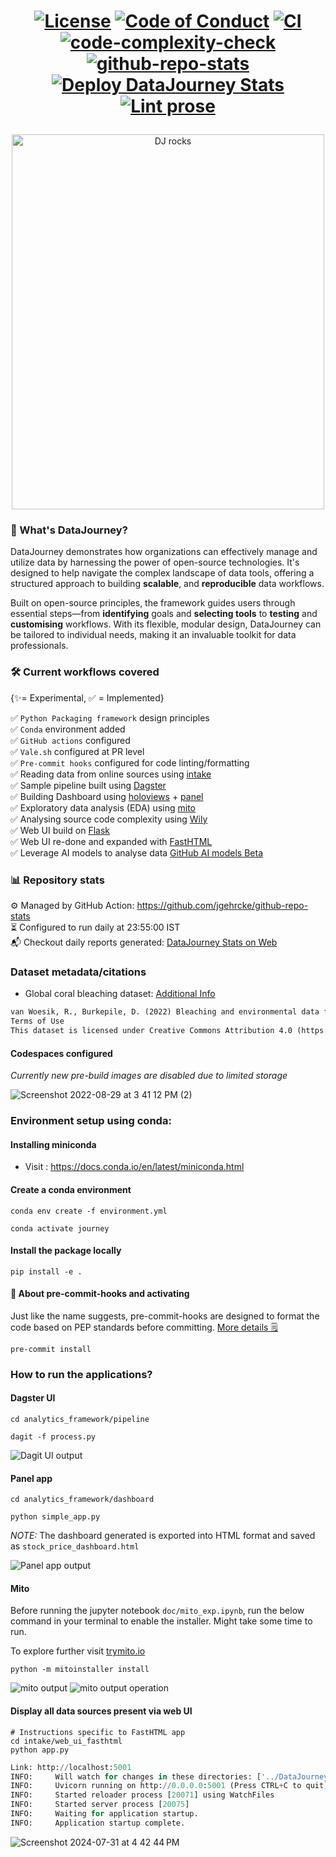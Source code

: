 <h1 align="center">

[![License](https://img.shields.io/badge/license-CC0%201.0%20Universal-yellowgreen)](https://creativecommons.org/publicdomain/zero/1.0/)
[![Code of Conduct](https://img.shields.io/badge/Code_of_Conduct-Contributor%20Covenant-blue)](https://www.contributor-covenant.org/version/2/0/code_of_conduct/)
[![CI](https://github.com/sayantikabanik/DataJourney/actions/workflows/CI.yml/badge.svg)](https://github.com/sayantikabanik/DataJourney/actions/workflows/CI.yml)
[![code-complexity-check](https://github.com/sayantikabanik/DataJourney/actions/workflows/code-complexity-check.yml/badge.svg?event=pull_request)](https://github.com/sayantikabanik/DataJourney/actions/workflows/code-complexity-check.yml)
[![github-repo-stats](https://github.com/sayantikabanik/DataJourney/actions/workflows/github-repo-stats.yml/badge.svg)](https://github.com/sayantikabanik/DataJourney/actions/workflows/github-repo-stats.yml)
[![Deploy DataJourney Stats](https://github.com/sayantikabanik/DataJourney/actions/workflows/static.yml/badge.svg)](https://github.com/sayantikabanik/DataJourney/actions/workflows/static.yml)
[![Lint prose](https://github.com/sayantikabanik/DataJourney/actions/workflows/review.yml/badge.svg)](https://github.com/sayantikabanik/DataJourney/actions/workflows/review.yml)

</h1>

<p align="center">
  <img src="./assets/DataJourney_logo_svg/dj_darkmode.svg" alt="DJ rocks" style="width:500px; height:600px;">
</p>


### 🚌 What's DataJourney?
DataJourney demonstrates how organizations can effectively manage and utilize data by harnessing the power of open-source technologies. It's designed to help navigate the complex landscape of data tools, offering a structured approach to building **scalable**, and **reproducible** data workflows.

Built on open-source principles, the framework guides users through essential steps—from **identifying** goals and **selecting tools** to **testing** and **customising** workflows. With its flexible, modular design, DataJourney can be tailored to individual needs, making it an invaluable toolkit for data professionals.

### 🛠 Current workflows covered
{✨= Experimental,
✅ = Implemented}

✅ `Python Packaging framework` design principles\
✅ `Conda` environment added\
✅ `GitHub actions` configured\
✅ `Vale.sh` configured at PR level\
✅ `Pre-commit hooks` configured for code linting/formatting\
✅ Reading data from online sources using [intake](https://github.com/intake/intake)\
✅ Sample pipeline built using [Dagster](https://github.com/dagster-io/dagster)\
✅ Building Dashboard using [holoviews](https://holoviews.org/gallery/index.html) + [panel](https://panel.holoviz.org/reference/index.html)\
✅ Exploratory data analysis (EDA) using [mito](https://www.trymito.io/)\
✅ Analysing source code complexity using [Wily](https://wily.readthedocs.io/en/latest/index.html)\
✅ Web UI build on [Flask](https://flask.palletsprojects.com/en/3.0.x/) \
✅ Web UI re-done and expanded with [FastHTML](https://docs.fastht.ml/)\
✅ Leverage AI models to analyse data [GitHub AI models Beta](https://docs.github.com/en/github-models/prototyping-with-ai-models)

### 📊 Repository stats

⚙️ Managed by GitHub Action: https://github.com/jgehrcke/github-repo-stats \
⏳ Configured to run daily at 23:55:00 IST\
📬 Checkout daily reports generated: [DataJourney Stats on Web](https://sayantikabanik.github.io/DataJourney/)

### Dataset metadata/citations

- Global coral bleaching dataset: [Additional Info](https://www.bco-dmo.org/dataset/773466)
```txt
van Woesik, R., Burkepile, D. (2022) Bleaching and environmental data for global coral reef sites from 1980-2020. Biological and Chemical Oceanography Data Management Office (BCO-DMO). (Version 2) Version Date 2022-10-14 [if applicable, indicate subset used]. doi:10.26008/1912/bco-dmo.773466.2 [access date]
Terms of Use
This dataset is licensed under Creative Commons Attribution 4.0 (https://creativecommons.org/licenses/by/4.0/)
```

#### Codespaces configured
*Currently new pre-build images are disabled due to limited storage*

![Screenshot 2022-08-29 at 3 41 12 PM (2)](https://user-images.githubusercontent.com/17350312/187180872-881322ed-dfc7-478b-bd07-5fefc1642cb5.png)

### Environment setup using conda:

#### Installing miniconda
- Visit : https://docs.conda.io/en/latest/miniconda.html

#### Create a conda environment
```shell
conda env create -f environment.yml
```
```shell
conda activate journey
```

#### Install the package locally
```shell
pip install -e .
```

#### 🔌 About pre-commit-hooks and activating
Just like the name suggests, pre-commit-hooks are designed to format the code based on PEP standards before committing. [More details 🗒](https://pre-commit.com/)

```shell
pre-commit install
```
### How to run the applications?

#### Dagster UI
```shell
cd analytics_framework/pipeline
```
```shell
dagit -f process.py
```
![Dagit UI output](./output/dagit_ui.png)

#### Panel app
```shell
cd analytics_framework/dashboard
```
```shell
python simple_app.py
```
*NOTE:*
The dashboard generated is exported into HTML format and saved as `stock_price_dashboard.html`

![Panel app output](./output/panel_app_stock.png)

#### Mito

Before running the jupyter notebook `doc/mito_exp.ipynb`, run the below command
in your terminal to enable the installer. Might take some time to run.

To explore further visit [trymito.io](https://docs.trymito.io/)
```shell
python -m mitoinstaller install
```
![mito output](./output/mito_graph.png "Graph generated via mitosheet") ![mito output operation](./output/mito_operations.png "Operations performed via mitosheet")


#### Display all data sources present via web UI

```shell
# Instructions specific to FastHTML app
cd intake/web_ui_fasthtml
python app.py
```
```python
Link: http://localhost:5001
INFO:     Will watch for changes in these directories: ['../DataJourney/analytics_framework/intake/web_ui_fasthtml']
INFO:     Uvicorn running on http://0.0.0.0:5001 (Press CTRL+C to quit)
INFO:     Started reloader process [20071] using WatchFiles
INFO:     Started server process [20075]
INFO:     Waiting for application startup.
INFO:     Application startup complete.
```
![Screenshot 2024-07-31 at 4 42 44 PM](https://github.com/user-attachments/assets/a1c977c9-1698-416c-8ac3-15fdbffa0b0a)
